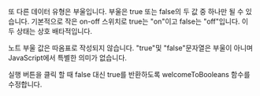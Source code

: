 
또 다른 데이터 유형은 부울입니다. 부울은 true 또는 false의 두 값 중 하나만 될 수 있습니다. 기본적으로 작은 on-off 스위치로 true는 "on"이고 false는 "off"입니다. 이 두 상태는 상호 배타적입니다.

노트
부울 값은 따옴표로 작성되지 않습니다. "true"및 "false"문자열은 부울이 아니며 JavaScript에서 특별한 의미가 없습니다.

실행 버튼을 클릭 할 때 false 대신 true를 반환하도록 welcomeToBooleans 함수를 수정합니다.